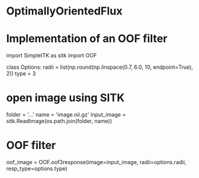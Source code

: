# OptimallyOrientedFlux
# Implementation of an OOF filter

import SimpleITK as sitk
import OOF

class Options:
    radii = list(np.round(np.linspace(0.7, 6.0, 10, endpoint=True), 2))
    type = 3

# open image using SITK
folder = '...'
name = 'image.nii.gz'
input_image = sitk.ReadImage(os.path.join(folder, name))

# OOF filter
oof_image = OOF.oof3response(image=input_image, radii=options.radii, resp_type=options.type)
